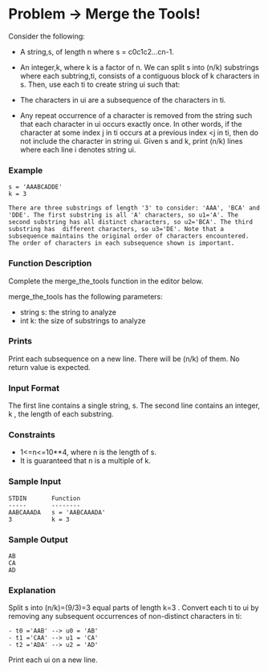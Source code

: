 # Problem -> Merge the Tools!

Consider the following:

- A string,s, of length n where s = c0c1c2...cn-1.
- An integer,k, where k is a factor of n.
  We can split s into (n/k) substrings where each subtring,ti, consists of a contiguous block of k characters in s. Then, use each ti to create string ui such that:

- The characters in ui are a subsequence of the characters in ti.
- Any repeat occurrence of a character is removed from the string such that each character in ui occurs exactly once. In other words, if the character at some index j in ti occurs at a previous index <j in ti, then do not include the character in string ui.
  Given s and k, print (n/k) lines where each line i denotes string ui.

### Example

```
s = 'AAABCADDE'
k = 3

There are three substrings of length '3' to consider: 'AAA', 'BCA' and 'DDE'. The first substring is all 'A' characters, so u1='A'. The second substring has all distinct characters, so u2='BCA'. The third substring has  different characters, so u3='DE'. Note that a subsequence maintains the original order of characters encountered. The order of characters in each subsequence shown is important.
```

### Function Description

Complete the merge_the_tools function in the editor below.

merge_the_tools has the following parameters:

- string s: the string to analyze
- int k: the size of substrings to analyze

### Prints

Print each subsequence on a new line. There will be (n/k) of them. No return value is expected.

### Input Format

The first line contains a single string, s.
The second line contains an integer, k , the length of each substring.

### Constraints

- 1<=n<=10\*\*4, where n is the length of s.
- It is guaranteed that n is a multiple of k.

### Sample Input

```
STDIN       Function
-----       --------
AABCAAADA   s = 'AABCAAADA'
3           k = 3

```

### Sample Output

```
AB
CA
AD
```

### Explanation

Split s into (n/k)=(9/3)=3 equal parts of length k=3 . Convert each ti to ui by removing any subsequent occurrences of non-distinct characters in ti:

```
- t0 ='AAB' --> u0 = 'AB'
- t1 ='CAA' --> u1 = 'CA'
- t2 ='ADA' --> u2 = 'AD'
```

Print each ui on a new line.
